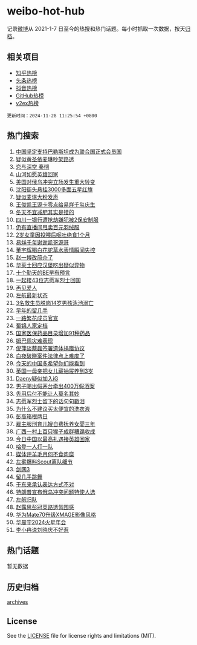 # weibo-hot-hub

记录[微博](https://www.weibo.com)从 2021-1-7 日至今的热搜和热门话题。每小时抓取一次数据，按天[归档](archives)。

## 相关项目

- [知乎热榜](https://github.com/lonnyzhang423/zhihu-hot-hub)
- [头条热榜](https://github.com/lonnyzhang423/toutiao-hot-hub)
- [抖音热榜](https://github.com/lonnyzhang423/douyin-hot-hub)
- [GitHub热榜](https://github.com/lonnyzhang423/github-hot-hub)
- [v2ex热榜](https://github.com/lonnyzhang423/v2ex-hot-hub)


`更新时间：2024-11-28 11:25:54 +0800`

## 热门搜索

1. [中国坚定支持巴勒斯坦成为联合国正式会员国](https://m.weibo.cn/search?containerid=100103type%3D1%26t%3D10%26q%3D%23%E4%B8%AD%E5%9B%BD%E5%9D%9A%E5%AE%9A%E6%94%AF%E6%8C%81%E5%B7%B4%E5%8B%92%E6%96%AF%E5%9D%A6%E6%88%90%E4%B8%BA%E8%81%94%E5%90%88%E5%9B%BD%E6%AD%A3%E5%BC%8F%E4%BC%9A%E5%91%98%E5%9B%BD%23&stream_entry_id=51&isnewpage=1&extparam=seat%3D1%26pos%3D0%26dgr%3D0%26cate%3D10103%26q%3D%2523%25E4%25B8%25AD%25E5%259B%25BD%25E5%259D%259A%25E5%25AE%259A%25E6%2594%25AF%25E6%258C%2581%25E5%25B7%25B4%25E5%258B%2592%25E6%2596%25AF%25E5%259D%25A6%25E6%2588%2590%25E4%25B8%25BA%25E8%2581%2594%25E5%2590%2588%25E5%259B%25BD%25E6%25AD%25A3%25E5%25BC%258F%25E4%25BC%259A%25E5%2591%2598%25E5%259B%25BD%2523%26filter_type%3Drealtimehot%26stream_entry_id%3D51%26c_type%3D51%26display_time%3D1732764352%26pre_seqid%3D17327643528490283918858)
1. [疑似黄圣依麦琳吵架路透](https://m.weibo.cn/search?containerid=100103type%3D1%26t%3D10%26q%3D%23%E7%96%91%E4%BC%BC%E9%BB%84%E5%9C%A3%E4%BE%9D%E9%BA%A6%E7%90%B3%E5%90%B5%E6%9E%B6%E8%B7%AF%E9%80%8F%23&stream_entry_id=31&isnewpage=1&extparam=seat%3D1%26flag%3D1%26lcate%3D5001%26filter_type%3Drealtimehot%26c_type%3D31%26pos%3D0%26dgr%3D0%26cate%3D5001%26realpos%3D1%26q%3D%2523%25E7%2596%2591%25E4%25BC%25BC%25E9%25BB%2584%25E5%259C%25A3%25E4%25BE%259D%25E9%25BA%25A6%25E7%2590%25B3%25E5%2590%25B5%25E6%259E%25B6%25E8%25B7%25AF%25E9%2580%258F%2523%26stream_entry_id%3D31%26band_rank%3D1%26display_time%3D1732764352%26pre_seqid%3D17327643528490283918858)
1. [恋与深空 秦彻](https://m.weibo.cn/search?containerid=100103type%3D1%26t%3D10%26q%3D%E6%81%8B%E4%B8%8E%E6%B7%B1%E7%A9%BA+%E7%A7%A6%E5%BD%BB&stream_entry_id=31&isnewpage=1&extparam=seat%3D1%26flag%3D1%26lcate%3D5001%26filter_type%3Drealtimehot%26c_type%3D31%26pos%3D1%26dgr%3D0%26cate%3D5001%26realpos%3D2%26q%3D%25E6%2581%258B%25E4%25B8%258E%25E6%25B7%25B1%25E7%25A9%25BA%2520%25E7%25A7%25A6%25E5%25BD%25BB%26stream_entry_id%3D31%26band_rank%3D2%26display_time%3D1732764352%26pre_seqid%3D17327643528490283918858)
1. [山河如愿英雄回家](https://m.weibo.cn/search?containerid=100103type%3D1%26t%3D10%26q%3D%23%E5%B1%B1%E6%B2%B3%E5%A6%82%E6%84%BF%E8%8B%B1%E9%9B%84%E5%9B%9E%E5%AE%B6%23&stream_entry_id=31&isnewpage=1&extparam=seat%3D1%26flag%3D16%26lcate%3D5001%26filter_type%3Drealtimehot%26c_type%3D31%26pos%3D2%26dgr%3D0%26cate%3D5001%26realpos%3D3%26q%3D%2523%25E5%25B1%25B1%25E6%25B2%25B3%25E5%25A6%2582%25E6%2584%25BF%25E8%258B%25B1%25E9%259B%2584%25E5%259B%259E%25E5%25AE%25B6%2523%26stream_entry_id%3D31%26band_rank%3D3%26display_time%3D1732764352%26pre_seqid%3D17327643528490283918858)
1. [美国对俄乌冲突立场发生重大转变](https://m.weibo.cn/search?containerid=100103type%3D1%26t%3D10%26q%3D%23%E7%BE%8E%E5%9B%BD%E5%AF%B9%E4%BF%84%E4%B9%8C%E5%86%B2%E7%AA%81%E7%AB%8B%E5%9C%BA%E5%8F%91%E7%94%9F%E9%87%8D%E5%A4%A7%E8%BD%AC%E5%8F%98%23&stream_entry_id=31&isnewpage=1&extparam=seat%3D1%26flag%3D1%26lcate%3D5001%26filter_type%3Drealtimehot%26c_type%3D31%26pos%3D3%26dgr%3D0%26cate%3D5001%26realpos%3D4%26q%3D%2523%25E7%25BE%258E%25E5%259B%25BD%25E5%25AF%25B9%25E4%25BF%2584%25E4%25B9%258C%25E5%2586%25B2%25E7%25AA%2581%25E7%25AB%258B%25E5%259C%25BA%25E5%258F%2591%25E7%2594%259F%25E9%2587%258D%25E5%25A4%25A7%25E8%25BD%25AC%25E5%258F%2598%2523%26stream_entry_id%3D31%26band_rank%3D4%26display_time%3D1732764352%26pre_seqid%3D17327643528490283918858)
1. [沈阳街头悬挂3000多面五星红旗](https://m.weibo.cn/search?containerid=100103type%3D1%26t%3D10%26q%3D%23%E6%B2%88%E9%98%B3%E8%A1%97%E5%A4%B4%E6%82%AC%E6%8C%823000%E5%A4%9A%E9%9D%A2%E4%BA%94%E6%98%9F%E7%BA%A2%E6%97%97%23&stream_entry_id=31&isnewpage=1&extparam=seat%3D1%26flag%3D0%26lcate%3D5001%26filter_type%3Drealtimehot%26c_type%3D31%26pos%3D4%26dgr%3D0%26cate%3D5001%26realpos%3D5%26q%3D%2523%25E6%25B2%2588%25E9%2598%25B3%25E8%25A1%2597%25E5%25A4%25B4%25E6%2582%25AC%25E6%258C%25823000%25E5%25A4%259A%25E9%259D%25A2%25E4%25BA%2594%25E6%2598%259F%25E7%25BA%25A2%25E6%2597%2597%2523%26stream_entry_id%3D31%26band_rank%3D5%26display_time%3D1732764352%26pre_seqid%3D17327643528490283918858)
1. [疑似麦琳大粉发声](https://m.weibo.cn/search?containerid=100103type%3D1%26t%3D10%26q%3D%23%E7%96%91%E4%BC%BC%E9%BA%A6%E7%90%B3%E5%A4%A7%E7%B2%89%E5%8F%91%E5%A3%B0%23&stream_entry_id=31&isnewpage=1&extparam=seat%3D1%26flag%3D1%26lcate%3D5001%26filter_type%3Drealtimehot%26c_type%3D31%26pos%3D5%26dgr%3D0%26cate%3D5001%26realpos%3D6%26q%3D%2523%25E7%2596%2591%25E4%25BC%25BC%25E9%25BA%25A6%25E7%2590%25B3%25E5%25A4%25A7%25E7%25B2%2589%25E5%258F%2591%25E5%25A3%25B0%2523%26stream_entry_id%3D31%26band_rank%3D6%26display_time%3D1732764352%26pre_seqid%3D17327643528490283918858)
1. [王俊凯王源卡零点给易烊千玺庆生](https://m.weibo.cn/search?containerid=100103type%3D1%26t%3D10%26q%3D%23%E7%8E%8B%E4%BF%8A%E5%87%AF%E7%8E%8B%E6%BA%90%E5%8D%A1%E9%9B%B6%E7%82%B9%E7%BB%99%E6%98%93%E7%83%8A%E5%8D%83%E7%8E%BA%E5%BA%86%E7%94%9F%23&stream_entry_id=31&isnewpage=1&extparam=seat%3D1%26flag%3D16%26lcate%3D5001%26filter_type%3Drealtimehot%26c_type%3D31%26pos%3D6%26dgr%3D0%26cate%3D5001%26realpos%3D7%26q%3D%2523%25E7%258E%258B%25E4%25BF%258A%25E5%2587%25AF%25E7%258E%258B%25E6%25BA%2590%25E5%258D%25A1%25E9%259B%25B6%25E7%2582%25B9%25E7%25BB%2599%25E6%2598%2593%25E7%2583%258A%25E5%258D%2583%25E7%258E%25BA%25E5%25BA%2586%25E7%2594%259F%2523%26stream_entry_id%3D31%26band_rank%3D7%26display_time%3D1732764352%26pre_seqid%3D17327643528490283918858)
1. [冬天不宜减肥其实是错的](https://m.weibo.cn/search?containerid=100103type%3D1%26t%3D10%26q%3D%23%E5%86%AC%E5%A4%A9%E4%B8%8D%E5%AE%9C%E5%87%8F%E8%82%A5%E5%85%B6%E5%AE%9E%E6%98%AF%E9%94%99%E7%9A%84%23&stream_entry_id=31&isnewpage=1&extparam=seat%3D1%26flag%3D0%26lcate%3D5001%26filter_type%3Drealtimehot%26c_type%3D31%26pos%3D7%26dgr%3D0%26cate%3D5001%26realpos%3D8%26q%3D%2523%25E5%2586%25AC%25E5%25A4%25A9%25E4%25B8%258D%25E5%25AE%259C%25E5%2587%258F%25E8%2582%25A5%25E5%2585%25B6%25E5%25AE%259E%25E6%2598%25AF%25E9%2594%2599%25E7%259A%2584%2523%26stream_entry_id%3D31%26band_rank%3D8%26display_time%3D1732764352%26pre_seqid%3D17327643528490283918858)
1. [四川一银行遭抢劫嫌犯被2保安制服](https://m.weibo.cn/search?containerid=100103type%3D1%26t%3D10%26q%3D%23%E5%9B%9B%E5%B7%9D%E4%B8%80%E9%93%B6%E8%A1%8C%E9%81%AD%E6%8A%A2%E5%8A%AB%E5%AB%8C%E7%8A%AF%E8%A2%AB2%E4%BF%9D%E5%AE%89%E5%88%B6%E6%9C%8D%23&stream_entry_id=31&isnewpage=1&extparam=seat%3D1%26flag%3D0%26lcate%3D5001%26filter_type%3Drealtimehot%26c_type%3D31%26pos%3D8%26dgr%3D0%26cate%3D5001%26realpos%3D9%26q%3D%2523%25E5%259B%259B%25E5%25B7%259D%25E4%25B8%2580%25E9%2593%25B6%25E8%25A1%258C%25E9%2581%25AD%25E6%258A%25A2%25E5%258A%25AB%25E5%25AB%258C%25E7%258A%25AF%25E8%25A2%25AB2%25E4%25BF%259D%25E5%25AE%2589%25E5%2588%25B6%25E6%259C%258D%2523%26stream_entry_id%3D31%26band_rank%3D9%26display_time%3D1732764352%26pre_seqid%3D17327643528490283918858)
1. [仍有直播间甩卖百元羽绒服](https://m.weibo.cn/search?containerid=100103type%3D1%26t%3D10%26q%3D%23%E4%BB%8D%E6%9C%89%E7%9B%B4%E6%92%AD%E9%97%B4%E7%94%A9%E5%8D%96%E7%99%BE%E5%85%83%E7%BE%BD%E7%BB%92%E6%9C%8D%23&stream_entry_id=31&isnewpage=1&extparam=seat%3D1%26flag%3D1%26lcate%3D5001%26filter_type%3Drealtimehot%26c_type%3D31%26pos%3D9%26dgr%3D0%26cate%3D5001%26realpos%3D10%26q%3D%2523%25E4%25BB%258D%25E6%259C%2589%25E7%259B%25B4%25E6%2592%25AD%25E9%2597%25B4%25E7%2594%25A9%25E5%258D%2596%25E7%2599%25BE%25E5%2585%2583%25E7%25BE%25BD%25E7%25BB%2592%25E6%259C%258D%2523%26stream_entry_id%3D31%26band_rank%3D10%26display_time%3D1732764352%26pre_seqid%3D17327643528490283918858)
1. [2岁女童因投喂后呕吐绝食1个月](https://m.weibo.cn/search?containerid=100103type%3D1%26t%3D10%26q%3D%232%E5%B2%81%E5%A5%B3%E7%AB%A5%E5%9B%A0%E6%8A%95%E5%96%82%E5%90%8E%E5%91%95%E5%90%90%E7%BB%9D%E9%A3%9F1%E4%B8%AA%E6%9C%88%23&stream_entry_id=31&isnewpage=1&extparam=seat%3D1%26flag%3D1%26lcate%3D5001%26filter_type%3Drealtimehot%26c_type%3D31%26pos%3D10%26dgr%3D0%26cate%3D5001%26realpos%3D11%26q%3D%25232%25E5%25B2%2581%25E5%25A5%25B3%25E7%25AB%25A5%25E5%259B%25A0%25E6%258A%2595%25E5%2596%2582%25E5%2590%258E%25E5%2591%2595%25E5%2590%2590%25E7%25BB%259D%25E9%25A3%259F1%25E4%25B8%25AA%25E6%259C%2588%2523%26stream_entry_id%3D31%26band_rank%3D11%26display_time%3D1732764352%26pre_seqid%3D17327643528490283918858)
1. [易烊千玺谢谢凯哥源哥](https://m.weibo.cn/search?containerid=100103type%3D1%26t%3D10%26q%3D%23%E6%98%93%E7%83%8A%E5%8D%83%E7%8E%BA%E8%B0%A2%E8%B0%A2%E5%87%AF%E5%93%A5%E6%BA%90%E5%93%A5%23&stream_entry_id=31&isnewpage=1&extparam=seat%3D1%26flag%3D1%26lcate%3D5001%26filter_type%3Drealtimehot%26c_type%3D31%26pos%3D11%26dgr%3D0%26cate%3D5001%26realpos%3D12%26q%3D%2523%25E6%2598%2593%25E7%2583%258A%25E5%258D%2583%25E7%258E%25BA%25E8%25B0%25A2%25E8%25B0%25A2%25E5%2587%25AF%25E5%2593%25A5%25E6%25BA%2590%25E5%2593%25A5%2523%26stream_entry_id%3D31%26band_rank%3D12%26display_time%3D1732764352%26pre_seqid%3D17327643528490283918858)
1. [董宇辉喝白花蛇草水表情瞬间失控](https://m.weibo.cn/search?containerid=100103type%3D1%26t%3D10%26q%3D%23%E8%91%A3%E5%AE%87%E8%BE%89%E5%96%9D%E7%99%BD%E8%8A%B1%E8%9B%87%E8%8D%89%E6%B0%B4%E8%A1%A8%E6%83%85%E7%9E%AC%E9%97%B4%E5%A4%B1%E6%8E%A7%23&stream_entry_id=31&isnewpage=1&extparam=seat%3D1%26flag%3D1%26lcate%3D5001%26filter_type%3Drealtimehot%26c_type%3D31%26pos%3D12%26dgr%3D0%26cate%3D5001%26realpos%3D13%26q%3D%2523%25E8%2591%25A3%25E5%25AE%2587%25E8%25BE%2589%25E5%2596%259D%25E7%2599%25BD%25E8%258A%25B1%25E8%259B%2587%25E8%258D%2589%25E6%25B0%25B4%25E8%25A1%25A8%25E6%2583%2585%25E7%259E%25AC%25E9%2597%25B4%25E5%25A4%25B1%25E6%258E%25A7%2523%26stream_entry_id%3D31%26band_rank%3D13%26display_time%3D1732764352%26pre_seqid%3D17327643528490283918858)
1. [赵一博改简介了](https://m.weibo.cn/search?containerid=100103type%3D1%26t%3D10%26q%3D%23%E8%B5%B5%E4%B8%80%E5%8D%9A%E6%94%B9%E7%AE%80%E4%BB%8B%E4%BA%86%23&stream_entry_id=31&isnewpage=1&extparam=seat%3D1%26flag%3D1%26lcate%3D5001%26filter_type%3Drealtimehot%26c_type%3D31%26pos%3D13%26dgr%3D0%26cate%3D5001%26realpos%3D14%26q%3D%2523%25E8%25B5%25B5%25E4%25B8%2580%25E5%258D%259A%25E6%2594%25B9%25E7%25AE%2580%25E4%25BB%258B%25E4%25BA%2586%2523%26stream_entry_id%3D31%26band_rank%3D14%26display_time%3D1732764352%26pre_seqid%3D17327643528490283918858)
1. [华莱士回应汉堡吃出疑似异物](https://m.weibo.cn/search?containerid=100103type%3D1%26t%3D10%26q%3D%23%E5%8D%8E%E8%8E%B1%E5%A3%AB%E5%9B%9E%E5%BA%94%E6%B1%89%E5%A0%A1%E5%90%83%E5%87%BA%E7%96%91%E4%BC%BC%E5%BC%82%E7%89%A9%23&stream_entry_id=31&isnewpage=1&extparam=seat%3D1%26flag%3D1%26lcate%3D5001%26filter_type%3Drealtimehot%26c_type%3D31%26pos%3D14%26dgr%3D0%26cate%3D5001%26realpos%3D15%26q%3D%2523%25E5%258D%258E%25E8%258E%25B1%25E5%25A3%25AB%25E5%259B%259E%25E5%25BA%2594%25E6%25B1%2589%25E5%25A0%25A1%25E5%2590%2583%25E5%2587%25BA%25E7%2596%2591%25E4%25BC%25BC%25E5%25BC%2582%25E7%2589%25A9%2523%26stream_entry_id%3D31%26band_rank%3D15%26display_time%3D1732764352%26pre_seqid%3D17327643528490283918858)
1. [十个勤天的BE早有预言](https://m.weibo.cn/search?containerid=100103type%3D1%26t%3D10%26q%3D%E5%8D%81%E4%B8%AA%E5%8B%A4%E5%A4%A9%E7%9A%84BE%E6%97%A9%E6%9C%89%E9%A2%84%E8%A8%80&stream_entry_id=31&isnewpage=1&extparam=seat%3D1%26flag%3D1%26lcate%3D5001%26filter_type%3Drealtimehot%26c_type%3D31%26pos%3D15%26dgr%3D0%26cate%3D5001%26realpos%3D16%26q%3D%25E5%258D%2581%25E4%25B8%25AA%25E5%258B%25A4%25E5%25A4%25A9%25E7%259A%2584BE%25E6%2597%25A9%25E6%259C%2589%25E9%25A2%2584%25E8%25A8%2580%26stream_entry_id%3D31%26band_rank%3D16%26display_time%3D1732764352%26pre_seqid%3D17327643528490283918858)
1. [一起接43位志愿军烈士回国](https://m.weibo.cn/search?containerid=100103type%3D1%26t%3D10%26q%3D%23%E4%B8%80%E8%B5%B7%E6%8E%A543%E4%BD%8D%E5%BF%97%E6%84%BF%E5%86%9B%E7%83%88%E5%A3%AB%E5%9B%9E%E5%9B%BD%23&stream_entry_id=31&isnewpage=1&extparam=seat%3D1%26flag%3D1%26lcate%3D5001%26filter_type%3Drealtimehot%26c_type%3D31%26pos%3D16%26dgr%3D0%26cate%3D5001%26realpos%3D17%26q%3D%2523%25E4%25B8%2580%25E8%25B5%25B7%25E6%258E%25A543%25E4%25BD%258D%25E5%25BF%2597%25E6%2584%25BF%25E5%2586%259B%25E7%2583%2588%25E5%25A3%25AB%25E5%259B%259E%25E5%259B%25BD%2523%26stream_entry_id%3D31%26band_rank%3D17%26display_time%3D1732764352%26pre_seqid%3D17327643528490283918858)
1. [再见爱人](https://m.weibo.cn/search?containerid=100103type%3D1%26t%3D10%26q%3D%E5%86%8D%E8%A7%81%E7%88%B1%E4%BA%BA&stream_entry_id=31&isnewpage=1&extparam=seat%3D1%26flag%3D1%26lcate%3D5001%26filter_type%3Drealtimehot%26c_type%3D31%26pos%3D17%26dgr%3D0%26cate%3D5001%26realpos%3D18%26q%3D%25E5%2586%258D%25E8%25A7%2581%25E7%2588%25B1%25E4%25BA%25BA%26stream_entry_id%3D31%26band_rank%3D18%26display_time%3D1732764352%26pre_seqid%3D17327643528490283918858)
1. [左航最新状态](https://m.weibo.cn/search?containerid=100103type%3D1%26t%3D10%26q%3D%23%E5%B7%A6%E8%88%AA%E6%9C%80%E6%96%B0%E7%8A%B6%E6%80%81%23&stream_entry_id=31&isnewpage=1&extparam=seat%3D1%26flag%3D1%26lcate%3D5001%26filter_type%3Drealtimehot%26c_type%3D31%26pos%3D18%26dgr%3D0%26cate%3D5001%26realpos%3D19%26q%3D%2523%25E5%25B7%25A6%25E8%2588%25AA%25E6%259C%2580%25E6%2596%25B0%25E7%258A%25B6%25E6%2580%2581%2523%26stream_entry_id%3D31%26band_rank%3D19%26display_time%3D1732764352%26pre_seqid%3D17327643528490283918858)
1. [3名救生员脱岗14岁男孩泳池溺亡](https://m.weibo.cn/search?containerid=100103type%3D1%26t%3D10%26q%3D%233%E5%90%8D%E6%95%91%E7%94%9F%E5%91%98%E8%84%B1%E5%B2%9714%E5%B2%81%E7%94%B7%E5%AD%A9%E6%B3%B3%E6%B1%A0%E6%BA%BA%E4%BA%A1%23&stream_entry_id=31&isnewpage=1&extparam=seat%3D1%26flag%3D1%26lcate%3D5001%26filter_type%3Drealtimehot%26c_type%3D31%26pos%3D19%26dgr%3D0%26cate%3D5001%26realpos%3D20%26q%3D%25233%25E5%2590%258D%25E6%2595%2591%25E7%2594%259F%25E5%2591%2598%25E8%2584%25B1%25E5%25B2%259714%25E5%25B2%2581%25E7%2594%25B7%25E5%25AD%25A9%25E6%25B3%25B3%25E6%25B1%25A0%25E6%25BA%25BA%25E4%25BA%25A1%2523%26stream_entry_id%3D31%26band_rank%3D20%26display_time%3D1732764352%26pre_seqid%3D17327643528490283918858)
1. [早年的留几手](https://m.weibo.cn/search?containerid=100103type%3D1%26t%3D10%26q%3D%23%E6%97%A9%E5%B9%B4%E7%9A%84%E7%95%99%E5%87%A0%E6%89%8B%23&stream_entry_id=31&isnewpage=1&extparam=seat%3D1%26flag%3D2%26lcate%3D5001%26filter_type%3Drealtimehot%26c_type%3D31%26pos%3D20%26dgr%3D0%26cate%3D5001%26realpos%3D21%26q%3D%2523%25E6%2597%25A9%25E5%25B9%25B4%25E7%259A%2584%25E7%2595%2599%25E5%2587%25A0%25E6%2589%258B%2523%26stream_entry_id%3D31%26band_rank%3D21%26display_time%3D1732764352%26pre_seqid%3D17327643528490283918858)
1. [一路繁花成员官宣](https://m.weibo.cn/search?containerid=100103type%3D1%26t%3D10%26q%3D%23%E4%B8%80%E8%B7%AF%E7%B9%81%E8%8A%B1%E6%88%90%E5%91%98%E5%AE%98%E5%AE%A3%23&stream_entry_id=31&isnewpage=1&extparam=seat%3D1%26flag%3D1%26lcate%3D5001%26filter_type%3Drealtimehot%26c_type%3D31%26pos%3D21%26dgr%3D0%26cate%3D5001%26realpos%3D22%26q%3D%2523%25E4%25B8%2580%25E8%25B7%25AF%25E7%25B9%2581%25E8%258A%25B1%25E6%2588%2590%25E5%2591%2598%25E5%25AE%2598%25E5%25AE%25A3%2523%26stream_entry_id%3D31%26band_rank%3D22%26display_time%3D1732764352%26pre_seqid%3D17327643528490283918858)
1. [蜀锦人家定档](https://m.weibo.cn/search?containerid=100103type%3D1%26t%3D10%26q%3D%23%E8%9C%80%E9%94%A6%E4%BA%BA%E5%AE%B6%E5%AE%9A%E6%A1%A3%23&stream_entry_id=31&isnewpage=1&extparam=seat%3D1%26flag%3D1%26lcate%3D5001%26filter_type%3Drealtimehot%26c_type%3D31%26pos%3D22%26dgr%3D0%26cate%3D5001%26realpos%3D23%26q%3D%2523%25E8%259C%2580%25E9%2594%25A6%25E4%25BA%25BA%25E5%25AE%25B6%25E5%25AE%259A%25E6%25A1%25A3%2523%26stream_entry_id%3D31%26band_rank%3D23%26display_time%3D1732764352%26pre_seqid%3D17327643528490283918858)
1. [国家医保药品目录增加91种药品](https://m.weibo.cn/search?containerid=100103type%3D1%26t%3D10%26q%3D%23%E5%9B%BD%E5%AE%B6%E5%8C%BB%E4%BF%9D%E8%8D%AF%E5%93%81%E7%9B%AE%E5%BD%95%E5%A2%9E%E5%8A%A091%E7%A7%8D%E8%8D%AF%E5%93%81%23&stream_entry_id=31&isnewpage=1&extparam=seat%3D1%26flag%3D1%26lcate%3D5001%26filter_type%3Drealtimehot%26c_type%3D31%26pos%3D23%26dgr%3D0%26cate%3D5001%26realpos%3D24%26q%3D%2523%25E5%259B%25BD%25E5%25AE%25B6%25E5%258C%25BB%25E4%25BF%259D%25E8%258D%25AF%25E5%2593%2581%25E7%259B%25AE%25E5%25BD%2595%25E5%25A2%259E%25E5%258A%25A091%25E7%25A7%258D%25E8%258D%25AF%25E5%2593%2581%2523%26stream_entry_id%3D31%26band_rank%3D24%26display_time%3D1732764352%26pre_seqid%3D17327643528490283918858)
1. [姆巴佩灾难表现](https://m.weibo.cn/search?containerid=100103type%3D1%26t%3D10%26q%3D%23%E5%A7%86%E5%B7%B4%E4%BD%A9%E7%81%BE%E9%9A%BE%E8%A1%A8%E7%8E%B0%23&stream_entry_id=31&isnewpage=1&extparam=seat%3D1%26flag%3D1%26lcate%3D5001%26filter_type%3Drealtimehot%26c_type%3D31%26pos%3D24%26dgr%3D0%26cate%3D5001%26realpos%3D25%26q%3D%2523%25E5%25A7%2586%25E5%25B7%25B4%25E4%25BD%25A9%25E7%2581%25BE%25E9%259A%25BE%25E8%25A1%25A8%25E7%258E%25B0%2523%26stream_entry_id%3D31%26band_rank%3D25%26display_time%3D1732764352%26pre_seqid%3D17327643528490283918858)
1. [倪萍谈蔡磊签署遗体捐赠协议](https://m.weibo.cn/search?containerid=100103type%3D1%26t%3D10%26q%3D%23%E5%80%AA%E8%90%8D%E8%B0%88%E8%94%A1%E7%A3%8A%E7%AD%BE%E7%BD%B2%E9%81%97%E4%BD%93%E6%8D%90%E8%B5%A0%E5%8D%8F%E8%AE%AE%23&stream_entry_id=31&isnewpage=1&extparam=seat%3D1%26flag%3D1%26lcate%3D5001%26filter_type%3Drealtimehot%26c_type%3D31%26pos%3D25%26dgr%3D0%26cate%3D5001%26realpos%3D26%26q%3D%2523%25E5%2580%25AA%25E8%2590%258D%25E8%25B0%2588%25E8%2594%25A1%25E7%25A3%258A%25E7%25AD%25BE%25E7%25BD%25B2%25E9%2581%2597%25E4%25BD%2593%25E6%258D%2590%25E8%25B5%25A0%25E5%258D%258F%25E8%25AE%25AE%2523%26stream_entry_id%3D31%26band_rank%3D26%26display_time%3D1732764352%26pre_seqid%3D17327643528490283918858)
1. [白夜破晓案件法律点上难度了](https://m.weibo.cn/search?containerid=100103type%3D1%26t%3D10%26q%3D%23%E7%99%BD%E5%A4%9C%E7%A0%B4%E6%99%93%E6%A1%88%E4%BB%B6%E6%B3%95%E5%BE%8B%E7%82%B9%E4%B8%8A%E9%9A%BE%E5%BA%A6%E4%BA%86%23&stream_entry_id=31&isnewpage=1&extparam=seat%3D1%26flag%3D1%26lcate%3D5001%26filter_type%3Drealtimehot%26c_type%3D31%26pos%3D26%26dgr%3D0%26cate%3D5001%26realpos%3D27%26q%3D%2523%25E7%2599%25BD%25E5%25A4%259C%25E7%25A0%25B4%25E6%2599%2593%25E6%25A1%2588%25E4%25BB%25B6%25E6%25B3%2595%25E5%25BE%258B%25E7%2582%25B9%25E4%25B8%258A%25E9%259A%25BE%25E5%25BA%25A6%25E4%25BA%2586%2523%26stream_entry_id%3D31%26band_rank%3D27%26display_time%3D1732764352%26pre_seqid%3D17327643528490283918858)
1. [今天的中国多希望你们能看到](https://m.weibo.cn/search?containerid=100103type%3D1%26t%3D10%26q%3D%23%E4%BB%8A%E5%A4%A9%E7%9A%84%E4%B8%AD%E5%9B%BD%E5%A4%9A%E5%B8%8C%E6%9C%9B%E4%BD%A0%E4%BB%AC%E8%83%BD%E7%9C%8B%E5%88%B0%23&stream_entry_id=31&isnewpage=1&extparam=seat%3D1%26flag%3D0%26lcate%3D5001%26filter_type%3Drealtimehot%26c_type%3D31%26pos%3D27%26dgr%3D0%26cate%3D5001%26realpos%3D28%26q%3D%2523%25E4%25BB%258A%25E5%25A4%25A9%25E7%259A%2584%25E4%25B8%25AD%25E5%259B%25BD%25E5%25A4%259A%25E5%25B8%258C%25E6%259C%259B%25E4%25BD%25A0%25E4%25BB%25AC%25E8%2583%25BD%25E7%259C%258B%25E5%2588%25B0%2523%26stream_entry_id%3D31%26band_rank%3D28%26display_time%3D1732764352%26pre_seqid%3D17327643528490283918858)
1. [英国一母亲把女儿藏抽屉养到3岁](https://m.weibo.cn/search?containerid=100103type%3D1%26t%3D10%26q%3D%23%E8%8B%B1%E5%9B%BD%E4%B8%80%E6%AF%8D%E4%BA%B2%E6%8A%8A%E5%A5%B3%E5%84%BF%E8%97%8F%E6%8A%BD%E5%B1%89%E5%85%BB%E5%88%B03%E5%B2%81%23&stream_entry_id=31&isnewpage=1&extparam=seat%3D1%26flag%3D0%26lcate%3D5001%26filter_type%3Drealtimehot%26c_type%3D31%26pos%3D28%26dgr%3D0%26cate%3D5001%26realpos%3D29%26q%3D%2523%25E8%258B%25B1%25E5%259B%25BD%25E4%25B8%2580%25E6%25AF%258D%25E4%25BA%25B2%25E6%258A%258A%25E5%25A5%25B3%25E5%2584%25BF%25E8%2597%258F%25E6%258A%25BD%25E5%25B1%2589%25E5%2585%25BB%25E5%2588%25B03%25E5%25B2%2581%2523%26stream_entry_id%3D31%26band_rank%3D29%26display_time%3D1732764352%26pre_seqid%3D17327643528490283918858)
1. [Daeny疑似加入iG](https://m.weibo.cn/search?containerid=100103type%3D1%26t%3D10%26q%3D%23Daeny%E7%96%91%E4%BC%BC%E5%8A%A0%E5%85%A5iG%23&stream_entry_id=31&isnewpage=1&extparam=seat%3D1%26flag%3D1%26lcate%3D5001%26filter_type%3Drealtimehot%26c_type%3D31%26pos%3D29%26dgr%3D0%26cate%3D5001%26realpos%3D30%26q%3D%2523Daeny%25E7%2596%2591%25E4%25BC%25BC%25E5%258A%25A0%25E5%2585%25A5iG%2523%26stream_entry_id%3D31%26band_rank%3D30%26display_time%3D1732764352%26pre_seqid%3D17327643528490283918858)
1. [男子喝出假茅台牵出400万假酒案](https://m.weibo.cn/search?containerid=100103type%3D1%26t%3D10%26q%3D%23%E7%94%B7%E5%AD%90%E5%96%9D%E5%87%BA%E5%81%87%E8%8C%85%E5%8F%B0%E7%89%B5%E5%87%BA400%E4%B8%87%E5%81%87%E9%85%92%E6%A1%88%23&stream_entry_id=31&isnewpage=1&extparam=seat%3D1%26flag%3D1%26lcate%3D5001%26filter_type%3Drealtimehot%26c_type%3D31%26pos%3D30%26dgr%3D0%26cate%3D5001%26realpos%3D31%26q%3D%2523%25E7%2594%25B7%25E5%25AD%2590%25E5%2596%259D%25E5%2587%25BA%25E5%2581%2587%25E8%258C%2585%25E5%258F%25B0%25E7%2589%25B5%25E5%2587%25BA400%25E4%25B8%2587%25E5%2581%2587%25E9%2585%2592%25E6%25A1%2588%2523%26stream_entry_id%3D31%26band_rank%3D31%26display_time%3D1732764352%26pre_seqid%3D17327643528490283918858)
1. [先用后付不能让人莫名其妙](https://m.weibo.cn/search?containerid=100103type%3D1%26t%3D10%26q%3D%23%E5%85%88%E7%94%A8%E5%90%8E%E4%BB%98%E4%B8%8D%E8%83%BD%E8%AE%A9%E4%BA%BA%E8%8E%AB%E5%90%8D%E5%85%B6%E5%A6%99%23&stream_entry_id=31&isnewpage=1&extparam=seat%3D1%26flag%3D0%26lcate%3D5001%26filter_type%3Drealtimehot%26c_type%3D31%26pos%3D31%26dgr%3D0%26cate%3D5001%26realpos%3D32%26q%3D%2523%25E5%2585%2588%25E7%2594%25A8%25E5%2590%258E%25E4%25BB%2598%25E4%25B8%258D%25E8%2583%25BD%25E8%25AE%25A9%25E4%25BA%25BA%25E8%258E%25AB%25E5%2590%258D%25E5%2585%25B6%25E5%25A6%2599%2523%26stream_entry_id%3D31%26band_rank%3D32%26display_time%3D1732764352%26pre_seqid%3D17327643528490283918858)
1. [志愿军烈士留下的话句句戳泪](https://m.weibo.cn/search?containerid=100103type%3D1%26t%3D10%26q%3D%23%E5%BF%97%E6%84%BF%E5%86%9B%E7%83%88%E5%A3%AB%E7%95%99%E4%B8%8B%E7%9A%84%E8%AF%9D%E5%8F%A5%E5%8F%A5%E6%88%B3%E6%B3%AA%23&stream_entry_id=31&isnewpage=1&extparam=seat%3D1%26flag%3D1%26lcate%3D5001%26filter_type%3Drealtimehot%26c_type%3D31%26pos%3D32%26dgr%3D0%26cate%3D5001%26realpos%3D33%26q%3D%2523%25E5%25BF%2597%25E6%2584%25BF%25E5%2586%259B%25E7%2583%2588%25E5%25A3%25AB%25E7%2595%2599%25E4%25B8%258B%25E7%259A%2584%25E8%25AF%259D%25E5%258F%25A5%25E5%258F%25A5%25E6%2588%25B3%25E6%25B3%25AA%2523%26stream_entry_id%3D31%26band_rank%3D33%26display_time%3D1732764352%26pre_seqid%3D17327643528490283918858)
1. [为什么不建议买太便宜的洗衣液](https://m.weibo.cn/search?containerid=100103type%3D1%26t%3D10%26q%3D%E4%B8%BA%E4%BB%80%E4%B9%88%E4%B8%8D%E5%BB%BA%E8%AE%AE%E4%B9%B0%E5%A4%AA%E4%BE%BF%E5%AE%9C%E7%9A%84%E6%B4%97%E8%A1%A3%E6%B6%B2&stream_entry_id=31&isnewpage=1&extparam=seat%3D1%26flag%3D0%26lcate%3D5001%26filter_type%3Drealtimehot%26c_type%3D31%26pos%3D33%26dgr%3D0%26cate%3D5001%26realpos%3D34%26q%3D%25E4%25B8%25BA%25E4%25BB%2580%25E4%25B9%2588%25E4%25B8%258D%25E5%25BB%25BA%25E8%25AE%25AE%25E4%25B9%25B0%25E5%25A4%25AA%25E4%25BE%25BF%25E5%25AE%259C%25E7%259A%2584%25E6%25B4%2597%25E8%25A1%25A3%25E6%25B6%25B2%26stream_entry_id%3D31%26band_rank%3D34%26display_time%3D1732764352%26pre_seqid%3D17327643528490283918858)
1. [彭高箱根两日](https://m.weibo.cn/search?containerid=100103type%3D1%26t%3D10%26q%3D%E5%BD%AD%E9%AB%98%E7%AE%B1%E6%A0%B9%E4%B8%A4%E6%97%A5&stream_entry_id=31&isnewpage=1&extparam=seat%3D1%26flag%3D0%26lcate%3D5001%26filter_type%3Drealtimehot%26c_type%3D31%26pos%3D34%26dgr%3D0%26cate%3D5001%26realpos%3D35%26q%3D%25E5%25BD%25AD%25E9%25AB%2598%25E7%25AE%25B1%25E6%25A0%25B9%25E4%25B8%25A4%25E6%2597%25A5%26stream_entry_id%3D31%26band_rank%3D35%26display_time%3D1732764352%26pre_seqid%3D17327643528490283918858)
1. [雇主服刑育儿嫂自费抚养女婴三年](https://m.weibo.cn/search?containerid=100103type%3D1%26t%3D10%26q%3D%23%E9%9B%87%E4%B8%BB%E6%9C%8D%E5%88%91%E8%82%B2%E5%84%BF%E5%AB%82%E8%87%AA%E8%B4%B9%E6%8A%9A%E5%85%BB%E5%A5%B3%E5%A9%B4%E4%B8%89%E5%B9%B4%23&stream_entry_id=31&isnewpage=1&extparam=seat%3D1%26flag%3D1%26lcate%3D5001%26filter_type%3Drealtimehot%26c_type%3D31%26pos%3D35%26dgr%3D0%26cate%3D5001%26realpos%3D36%26q%3D%2523%25E9%259B%2587%25E4%25B8%25BB%25E6%259C%258D%25E5%2588%2591%25E8%2582%25B2%25E5%2584%25BF%25E5%25AB%2582%25E8%2587%25AA%25E8%25B4%25B9%25E6%258A%259A%25E5%2585%25BB%25E5%25A5%25B3%25E5%25A9%25B4%25E4%25B8%2589%25E5%25B9%25B4%2523%26stream_entry_id%3D31%26band_rank%3D36%26display_time%3D1732764352%26pre_seqid%3D17327643528490283918858)
1. [广西一村上百只猴子成群糟蹋收成](https://m.weibo.cn/search?containerid=100103type%3D1%26t%3D10%26q%3D%23%E5%B9%BF%E8%A5%BF%E4%B8%80%E6%9D%91%E4%B8%8A%E7%99%BE%E5%8F%AA%E7%8C%B4%E5%AD%90%E6%88%90%E7%BE%A4%E7%B3%9F%E8%B9%8B%E6%94%B6%E6%88%90%23&stream_entry_id=31&isnewpage=1&extparam=seat%3D1%26flag%3D1%26lcate%3D5001%26filter_type%3Drealtimehot%26c_type%3D31%26pos%3D36%26dgr%3D0%26cate%3D5001%26realpos%3D37%26q%3D%2523%25E5%25B9%25BF%25E8%25A5%25BF%25E4%25B8%2580%25E6%259D%2591%25E4%25B8%258A%25E7%2599%25BE%25E5%258F%25AA%25E7%258C%25B4%25E5%25AD%2590%25E6%2588%2590%25E7%25BE%25A4%25E7%25B3%259F%25E8%25B9%258B%25E6%2594%25B6%25E6%2588%2590%2523%26stream_entry_id%3D31%26band_rank%3D37%26display_time%3D1732764352%26pre_seqid%3D17327643528490283918858)
1. [今日中国以最高礼遇接英雄回家](https://m.weibo.cn/search?containerid=100103type%3D1%26t%3D10%26q%3D%23%E4%BB%8A%E6%97%A5%E4%B8%AD%E5%9B%BD%E4%BB%A5%E6%9C%80%E9%AB%98%E7%A4%BC%E9%81%87%E6%8E%A5%E8%8B%B1%E9%9B%84%E5%9B%9E%E5%AE%B6%23&stream_entry_id=31&isnewpage=1&extparam=seat%3D1%26flag%3D1%26lcate%3D5001%26filter_type%3Drealtimehot%26c_type%3D31%26pos%3D37%26dgr%3D0%26cate%3D5001%26realpos%3D38%26q%3D%2523%25E4%25BB%258A%25E6%2597%25A5%25E4%25B8%25AD%25E5%259B%25BD%25E4%25BB%25A5%25E6%259C%2580%25E9%25AB%2598%25E7%25A4%25BC%25E9%2581%2587%25E6%258E%25A5%25E8%258B%25B1%25E9%259B%2584%25E5%259B%259E%25E5%25AE%25B6%2523%26stream_entry_id%3D31%26band_rank%3D38%26display_time%3D1732764352%26pre_seqid%3D17327643528490283918858)
1. [哈登一人打一队](https://m.weibo.cn/search?containerid=100103type%3D1%26t%3D10%26q%3D%23%E5%93%88%E7%99%BB%E4%B8%80%E4%BA%BA%E6%89%93%E4%B8%80%E9%98%9F%23&stream_entry_id=31&isnewpage=1&extparam=seat%3D1%26flag%3D1%26lcate%3D5001%26filter_type%3Drealtimehot%26c_type%3D31%26pos%3D38%26dgr%3D0%26cate%3D5001%26realpos%3D39%26q%3D%2523%25E5%2593%2588%25E7%2599%25BB%25E4%25B8%2580%25E4%25BA%25BA%25E6%2589%2593%25E4%25B8%2580%25E9%2598%259F%2523%26stream_entry_id%3D31%26band_rank%3D39%26display_time%3D1732764352%26pre_seqid%3D17327643528490283918858)
1. [媒体评羊毛月何不食肉糜](https://m.weibo.cn/search?containerid=100103type%3D1%26t%3D10%26q%3D%23%E5%AA%92%E4%BD%93%E8%AF%84%E7%BE%8A%E6%AF%9B%E6%9C%88%E4%BD%95%E4%B8%8D%E9%A3%9F%E8%82%89%E7%B3%9C%23&stream_entry_id=31&isnewpage=1&extparam=seat%3D1%26flag%3D0%26lcate%3D5001%26filter_type%3Drealtimehot%26c_type%3D31%26pos%3D39%26dgr%3D0%26cate%3D5001%26realpos%3D40%26q%3D%2523%25E5%25AA%2592%25E4%25BD%2593%25E8%25AF%2584%25E7%25BE%258A%25E6%25AF%259B%25E6%259C%2588%25E4%25BD%2595%25E4%25B8%258D%25E9%25A3%259F%25E8%2582%2589%25E7%25B3%259C%2523%26stream_entry_id%3D31%26band_rank%3D40%26display_time%3D1732764352%26pre_seqid%3D17327643528490283918858)
1. [左雾爆料Scout离队细节](https://m.weibo.cn/search?containerid=100103type%3D1%26t%3D10%26q%3D%23%E5%B7%A6%E9%9B%BE%E7%88%86%E6%96%99Scout%E7%A6%BB%E9%98%9F%E7%BB%86%E8%8A%82%23&stream_entry_id=31&isnewpage=1&extparam=seat%3D1%26flag%3D1%26lcate%3D5001%26filter_type%3Drealtimehot%26c_type%3D31%26pos%3D40%26dgr%3D0%26cate%3D5001%26realpos%3D41%26q%3D%2523%25E5%25B7%25A6%25E9%259B%25BE%25E7%2588%2586%25E6%2596%2599Scout%25E7%25A6%25BB%25E9%2598%259F%25E7%25BB%2586%25E8%258A%2582%2523%26stream_entry_id%3D31%26band_rank%3D41%26display_time%3D1732764352%26pre_seqid%3D17327643528490283918858)
1. [剑网3](https://m.weibo.cn/search?containerid=100103type%3D1%26t%3D10%26q%3D%E5%89%91%E7%BD%913&stream_entry_id=31&isnewpage=1&extparam=seat%3D1%26flag%3D1%26lcate%3D5001%26filter_type%3Drealtimehot%26c_type%3D31%26pos%3D41%26dgr%3D0%26cate%3D5001%26realpos%3D42%26q%3D%25E5%2589%2591%25E7%25BD%25913%26stream_entry_id%3D31%26band_rank%3D42%26display_time%3D1732764352%26pre_seqid%3D17327643528490283918858)
1. [留几手跳舞](https://m.weibo.cn/search?containerid=100103type%3D1%26t%3D10%26q%3D%23%E7%95%99%E5%87%A0%E6%89%8B%E8%B7%B3%E8%88%9E%23&stream_entry_id=31&isnewpage=1&extparam=seat%3D1%26flag%3D1%26lcate%3D5001%26filter_type%3Drealtimehot%26c_type%3D31%26pos%3D42%26dgr%3D0%26cate%3D5001%26realpos%3D43%26q%3D%2523%25E7%2595%2599%25E5%2587%25A0%25E6%2589%258B%25E8%25B7%25B3%25E8%2588%259E%2523%26stream_entry_id%3D31%26band_rank%3D43%26display_time%3D1732764352%26pre_seqid%3D17327643528490283918858)
1. [于东来承认表达方式不对](https://m.weibo.cn/search?containerid=100103type%3D1%26t%3D10%26q%3D%23%E4%BA%8E%E4%B8%9C%E6%9D%A5%E6%89%BF%E8%AE%A4%E8%A1%A8%E8%BE%BE%E6%96%B9%E5%BC%8F%E4%B8%8D%E5%AF%B9%23&stream_entry_id=31&isnewpage=1&extparam=seat%3D1%26flag%3D0%26lcate%3D5001%26filter_type%3Drealtimehot%26c_type%3D31%26pos%3D43%26dgr%3D0%26cate%3D5001%26realpos%3D44%26q%3D%2523%25E4%25BA%258E%25E4%25B8%259C%25E6%259D%25A5%25E6%2589%25BF%25E8%25AE%25A4%25E8%25A1%25A8%25E8%25BE%25BE%25E6%2596%25B9%25E5%25BC%258F%25E4%25B8%258D%25E5%25AF%25B9%2523%26stream_entry_id%3D31%26band_rank%3D44%26display_time%3D1732764352%26pre_seqid%3D17327643528490283918858)
1. [特朗普宣布俄乌冲突问题特使人选](https://m.weibo.cn/search?containerid=100103type%3D1%26t%3D10%26q%3D%23%E7%89%B9%E6%9C%97%E6%99%AE%E5%AE%A3%E5%B8%83%E4%BF%84%E4%B9%8C%E5%86%B2%E7%AA%81%E9%97%AE%E9%A2%98%E7%89%B9%E4%BD%BF%E4%BA%BA%E9%80%89%23&stream_entry_id=31&isnewpage=1&extparam=seat%3D1%26flag%3D1%26lcate%3D5001%26filter_type%3Drealtimehot%26c_type%3D31%26pos%3D44%26dgr%3D0%26cate%3D5001%26realpos%3D45%26q%3D%2523%25E7%2589%25B9%25E6%259C%2597%25E6%2599%25AE%25E5%25AE%25A3%25E5%25B8%2583%25E4%25BF%2584%25E4%25B9%258C%25E5%2586%25B2%25E7%25AA%2581%25E9%2597%25AE%25E9%25A2%2598%25E7%2589%25B9%25E4%25BD%25BF%25E4%25BA%25BA%25E9%2580%2589%2523%26stream_entry_id%3D31%26band_rank%3D45%26display_time%3D1732764352%26pre_seqid%3D17327643528490283918858)
1. [左航归队](https://m.weibo.cn/search?containerid=100103type%3D1%26t%3D10%26q%3D%23%E5%B7%A6%E8%88%AA%E5%BD%92%E9%98%9F%23&stream_entry_id=31&isnewpage=1&extparam=seat%3D1%26flag%3D1%26lcate%3D5001%26filter_type%3Drealtimehot%26c_type%3D31%26pos%3D45%26dgr%3D0%26cate%3D5001%26realpos%3D46%26q%3D%2523%25E5%25B7%25A6%25E8%2588%25AA%25E5%25BD%2592%25E9%2598%259F%2523%26stream_entry_id%3D31%26band_rank%3D46%26display_time%3D1732764352%26pre_seqid%3D17327643528490283918858)
1. [赵露思彭冠英路透氛围感](https://m.weibo.cn/search?containerid=100103type%3D1%26t%3D10%26q%3D%23%E8%B5%B5%E9%9C%B2%E6%80%9D%E5%BD%AD%E5%86%A0%E8%8B%B1%E8%B7%AF%E9%80%8F%E6%B0%9B%E5%9B%B4%E6%84%9F%23&stream_entry_id=31&isnewpage=1&extparam=seat%3D1%26flag%3D0%26lcate%3D5001%26filter_type%3Drealtimehot%26c_type%3D31%26pos%3D46%26dgr%3D0%26cate%3D5001%26realpos%3D47%26q%3D%2523%25E8%25B5%25B5%25E9%259C%25B2%25E6%2580%259D%25E5%25BD%25AD%25E5%2586%25A0%25E8%258B%25B1%25E8%25B7%25AF%25E9%2580%258F%25E6%25B0%259B%25E5%259B%25B4%25E6%2584%259F%2523%26stream_entry_id%3D31%26band_rank%3D47%26display_time%3D1732764352%26pre_seqid%3D17327643528490283918858)
1. [华为Mate70升级XMAGE影像风格](https://m.weibo.cn/search?containerid=100103type%3D1%26t%3D10%26q%3D%23%E5%8D%8E%E4%B8%BAMate70%E5%8D%87%E7%BA%A7XMAGE%E5%BD%B1%E5%83%8F%E9%A3%8E%E6%A0%BC%23&stream_entry_id=31&isnewpage=1&extparam=seat%3D1%26flag%3D0%26lcate%3D5001%26filter_type%3Drealtimehot%26band_rank%3D48%26pos%3D47%26dgr%3D0%26cate%3D5001%26adid%3D266561%26realpos%3D48%26q%3D%2523%25E5%258D%258E%25E4%25B8%25BAMate70%25E5%258D%2587%25E7%25BA%25A7XMAGE%25E5%25BD%25B1%25E5%2583%258F%25E9%25A3%258E%25E6%25A0%25BC%2523%26stream_entry_id%3D31%26c_type%3D31%26display_time%3D1732764352%26pre_seqid%3D17327643528490283918858)
1. [华晨宇2024火星年会](https://m.weibo.cn/search?containerid=100103type%3D1%26t%3D10%26q%3D%23%E5%8D%8E%E6%99%A8%E5%AE%872024%E7%81%AB%E6%98%9F%E5%B9%B4%E4%BC%9A%23&stream_entry_id=31&isnewpage=1&extparam=seat%3D1%26flag%3D1%26lcate%3D5001%26filter_type%3Drealtimehot%26c_type%3D31%26pos%3D48%26dgr%3D0%26cate%3D5001%26realpos%3D49%26q%3D%2523%25E5%258D%258E%25E6%2599%25A8%25E5%25AE%25872024%25E7%2581%25AB%25E6%2598%259F%25E5%25B9%25B4%25E4%25BC%259A%2523%26stream_entry_id%3D31%26band_rank%3D49%26display_time%3D1732764352%26pre_seqid%3D17327643528490283918858)
1. [李小冉说刘晓庆不好惹](https://m.weibo.cn/search?containerid=100103type%3D1%26t%3D10%26q%3D%23%E6%9D%8E%E5%B0%8F%E5%86%89%E8%AF%B4%E5%88%98%E6%99%93%E5%BA%86%E4%B8%8D%E5%A5%BD%E6%83%B9%23&stream_entry_id=31&isnewpage=1&extparam=seat%3D1%26flag%3D1%26lcate%3D5001%26filter_type%3Drealtimehot%26c_type%3D31%26pos%3D49%26dgr%3D0%26cate%3D5001%26realpos%3D50%26q%3D%2523%25E6%259D%258E%25E5%25B0%258F%25E5%2586%2589%25E8%25AF%25B4%25E5%2588%2598%25E6%2599%2593%25E5%25BA%2586%25E4%25B8%258D%25E5%25A5%25BD%25E6%2583%25B9%2523%26stream_entry_id%3D31%26band_rank%3D50%26display_time%3D1732764352%26pre_seqid%3D17327643528490283918858)

## 热门话题

暂无数据

## 历史归档

[archives](archives)

## License

See the [LICENSE](LICENSE) file for license rights and limitations (MIT).
